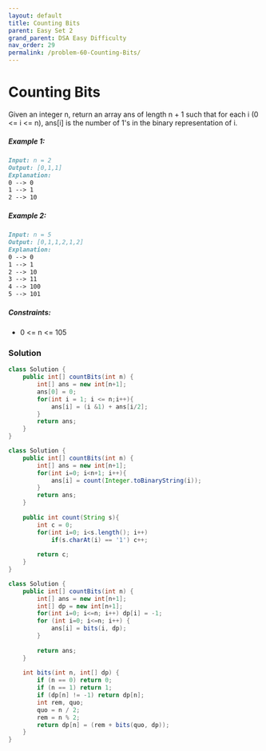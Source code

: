 ```yaml
---
layout: default
title: Counting Bits
parent: Easy Set 2
grand_parent: DSA Easy Difficulty
nav_order: 29
permalink: /problem-60-Counting-Bits/
---
```

# Counting Bits

Given an integer n, return an array ans of length n + 1 such that for each i (0 <= i <= n), ans[i] is the number of 1's in the binary representation of i.

##### Example 1:
```markdown
Input: n = 2
Output: [0,1,1]
Explanation:
0 --> 0
1 --> 1
2 --> 10
```
##### Example 2:
```markdown
Input: n = 5
Output: [0,1,1,2,1,2]
Explanation:
0 --> 0
1 --> 1
2 --> 10
3 --> 11
4 --> 100
5 --> 101
```
##### Constraints:

* 0 <= n <= 105

### Solution
```java
class Solution {
    public int[] countBits(int n) {
        int[] ans = new int[n+1];
        ans[0] = 0;
        for(int i = 1; i <= n;i++){
            ans[i] = (i &1) + ans[i/2];
        }
        return ans;
    }
}
```

```java
class Solution {
    public int[] countBits(int n) {
        int[] ans = new int[n+1];
        for(int i=0; i<n+1; i++){
            ans[i] = count(Integer.toBinaryString(i));
        }
        return ans;
    }
    
    public int count(String s){
        int c = 0;
        for(int i=0; i<s.length(); i++)
            if(s.charAt(i) == '1') c++;
        
        return c;
    }
}
```
```java
class Solution {
    public int[] countBits(int n) {
        int[] ans = new int[n+1];
        int[] dp = new int[n+1];
        for(int i=0; i<=n; i++) dp[i] = -1;
        for (int i=0; i<=n; i++) {
            ans[i] = bits(i, dp);
        }
        
        return ans;
    }
    
    int bits(int n, int[] dp) {
        if (n == 0) return 0;
        if (n == 1) return 1;
        if (dp[n] != -1) return dp[n];
        int rem, quo;
        quo = n / 2;
        rem = n % 2;
        return dp[n] = (rem + bits(quo, dp));
    }
}
```